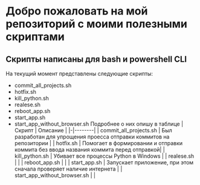 # Добро пожаловать на мой репозиторий с моими полезными скриптами
## Скрипты написаны для bash и powershell CLI 
На текущий момент представлены следующие скрипты:
* commit_all_projects.sh
* hotfix.sh
* kill_python.sh
* realese.sh
* reboot_app.sh
* start_app.sh
* start_app_without_browser.sh
Подробнее о них опишу в таблице
| Скрипт | Описание |
|-|--------|
| commit_all_projects.sh | Был разработан для упрощения проесса отправки коммитов на репозитории |
| hotfix.sh | Помогает в формировании и отправки коммита без ввода названия коммита перед отправкой|
| kill_python.sh | Убивает все процессы Python в Windows |
| realese.sh | |
| reboot_app.sh | |
| start_app.sh | Запускает приложение, при этом сначала проверяет наличие интернета |
| start_app_without_browser.sh | |
